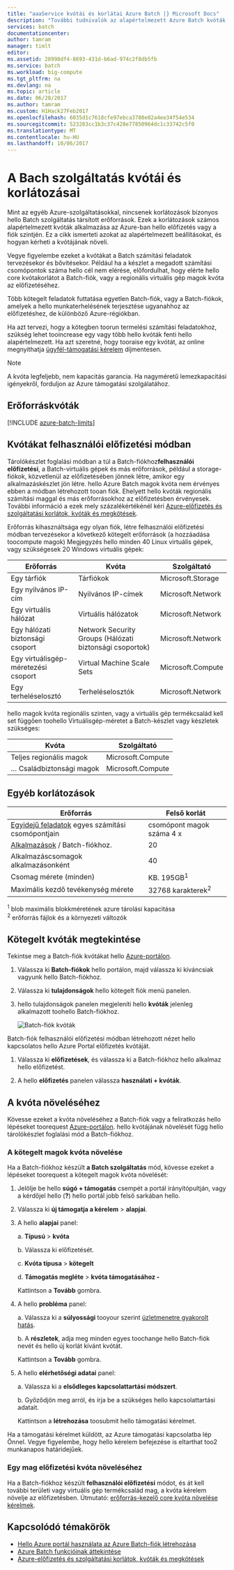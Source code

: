 ```yaml
---
title: "aaaService kvótái és korlátai Azure Batch |} Microsoft Docs"
description: "További tudnivalók az alapértelmezett Azure Batch kvóták, korlátok és korlátozások és hogyan toorequest kvóta növeli"
services: batch
documentationcenter: 
author: tamram
manager: timlt
editor: 
ms.assetid: 28998df4-8693-431d-b6ad-974c2f8db5fb
ms.service: batch
ms.workload: big-compute
ms.tgt_pltfrm: na
ms.devlang: na
ms.topic: article
ms.date: 06/28/2017
ms.author: tamram
ms.custom: H1Hack27Feb2017
ms.openlocfilehash: 6035d1c7618cfe97ebca3780e02a4ee34f54e534
ms.sourcegitcommit: 523283cc1b3c37c428e77850964dc1c33742c5f0
ms.translationtype: MT
ms.contentlocale: hu-HU
ms.lasthandoff: 10/06/2017
---
```

# <a name="batch-service-quotas-and-limits"></a>A Bach szolgáltatás kvótái és korlátozásai

Mint az egyéb Azure-szolgáltatásokkal, nincsenek korlátozások bizonyos hello Batch szolgáltatás társított erőforrások. Ezek a korlátozások számos alapértelmezett kvóták alkalmazása az Azure-ban hello előfizetés vagy a fiók szintjén. Ez a cikk ismerteti azokat az alapértelmezett beállításokat, és hogyan kérheti a kvótájának növeli.

Vegye figyelembe ezeket a kvótákat a Batch számítási feladatok tervezésekor és bővítésekor. Például ha a készlet a megadott számítási csomópontok száma hello cél nem elérése, előfordulhat, hogy elérte hello core kvótakorlátot a Batch-fiók, vagy a regionális virtuális gép magok kvóta az előfizetéséhez.

Több kötegelt feladatok futtatása egyetlen Batch-fiók, vagy a Batch-fiókok, amelyek a hello munkaterhelésének terjesztése ugyanahhoz az előfizetéshez, de különböző Azure-régiókban.

Ha azt tervezi, hogy a kötegben toorun termelési számítási feladatokhoz, szükség lehet tooincrease egy vagy több hello kvóták fenti hello alapértelmezett. Ha azt szeretné, hogy tooraise egy kvótát, az online megnyithatja [ügyfél-támogatási kérelem](#increase-a-quota) díjmentesen.

> [!NOTE]
> A kvóta legfeljebb, nem kapacitás garancia. Ha nagyméretű lemezkapacitási igényekről, forduljon az Azure támogatási szolgálatához.
> 
> 

## <a name="resource-quotas"></a>Erőforráskvóták
[!INCLUDE [azure-batch-limits](../../includes/azure-batch-limits.md)]

## <a name="quotas-in-user-subscription-mode"></a>Kvótákat felhasználói előfizetési módban

Tárolókészlet foglalási módban a túl a Batch-fiókhoz**felhasználói előfizetési**, a Batch-virtuális gépek és más erőforrások, például a storage-fiókok, közvetlenül az előfizetésében jönnek létre, amikor egy alkalmazáskészlet jön létre. hello Azure Batch magok kvóta nem érvényes ebben a módban létrehozott tooan fiók. Ehelyett hello kvóták regionális számítási maggal és más erőforrásokhoz az előfizetésben érvényesek. További információ a ezek mely százalékértékénél kéri [Azure-előfizetés és szolgáltatási korlátok, kvóták és megkötések](../azure-subscription-service-limits.md).

Erőforrás kihasználtsága egy olyan fiók, létre felhasználói előfizetési módban tervezésekor a következő kötegelt erőforrások (a hozzáadása toocompute magok) Megjegyzés hello minden 40 Linux virtuális gépek, vagy szükségesek 20 Windows virtuális gépek:

| Erőforrás | Kvóta | Szolgáltató |
| --- | ---| --- |
| Egy tárfiók | Tárfiókok | Microsoft.Storage |
| Egy nyilvános IP-cím | Nyilvános IP-címek | Microsoft.Network | 
| Egy virtuális hálózat | Virtuális hálózatok | Microsoft.Network | 
| Egy hálózati biztonsági csoport | Network Security Groups (Hálózati biztonsági csoportok) | Microsoft.Network | 
| Egy virtuálisgép-méretezési csoport | Virtual Machine Scale Sets | Microsoft.Compute | 
| Egy terheléselosztó | Terheléselosztók | Microsoft.Network | 

hello magok kvóta regionális szinten, vagy a virtuális gép termékcsalád kell set függően toohello Virtuálisgép-méretet a Batch-készlet vagy készletek szükséges:

| Kvóta | Szolgáltató |
| --- | ---- |
| Teljes regionális magok | Microsoft.Compute |
| … Családbiztonsági magok | Microsoft.Compute |



## <a name="other-limits"></a>Egyéb korlátozások
| **Erőforrás** | **Felső korlát** |
| --- | --- |
| [Egyidejű feladatok](batch-parallel-node-tasks.md) egyes számítási csomópontjain |csomópont magok száma 4 x |
| [Alkalmazások](batch-application-packages.md) / Batch-fiókhoz. |20 |
| Alkalmazáscsomagok alkalmazásonként |40 |
| Csomag mérete (minden) |KB. 195GB<sup>1</sup> |
| Maximális kezdő tevékenység mérete | 32768 karakterek<sup>2</sup> |

<sup>1</sup> blob maximális blokkméretének azure tárolási kapacitása<br />
<sup>2</sup> erőforrás fájlok és a környezeti változók

## <a name="view-batch-quotas"></a>Kötegelt kvóták megtekintése
Tekintse meg a Batch-fiók kvótákat hello [Azure-portálon][portal].

1. Válassza ki **Batch-fiókok** hello portálon, majd válassza ki kíváncsiak vagyunk hello Batch-fiókhoz.
2. Válassza ki **tulajdonságok** hello kötegelt fiók menü panelen.
3. hello tulajdonságok panelen megjeleníti hello **kvóták** jelenleg alkalmazott toohello Batch-fiókhoz.
   
    ![Batch-fiók kvóták][account_quotas]

Batch-fiók felhasználói előfizetési módban létrehozott nézet hello kapcsolatos hello Azure Portal előfizetés kvótáját.

1. Válassza ki **előfizetések**, és válassza ki a Batch-fiókhoz hello alkalmaz hello előfizetést.

2. A hello **előfizetés** panelen válassza **használati + kvóták**.



## <a name="increase-a-quota"></a>A kvóta növeléséhez
Kövesse ezeket a kvóta növeléséhez a Batch-fiók vagy a feliratkozás hello lépéseket toorequest [Azure-portálon][portal]. hello kvótájának növelését függ hello tárolókészlet foglalási mód a Batch-fiókhoz.

### <a name="increase-a-batch-cores-quota"></a>A kötegelt magok kvóta növelése 

Ha a Batch-fiókhoz készült **a Batch szolgáltatás** mód, kövesse ezeket a lépéseket toorequest a kötegelt magok kvóta növelését:

1. Jelölje be hello **súgó + támogatás** csempét a portál irányítópultján, vagy a kérdőjel hello (**?**) hello portál jobb felső sarkában hello.
2. Válassza ki **új támogatja a kérelem** > **alapjai**.
3. A hello **alapjai** panel:
   
    a. **Típusú** > **kvóta**
   
    b. Válassza ki előfizetését.
   
    c. **Kvóta típusa** > **kötegelt**
   
    d. **Támogatás megléte** > **kvóta támogatásához -**
   
    Kattintson a **Tovább** gombra.
4. A hello **probléma** panel:
   
    a. Válassza ki a **súlyossági** tooyour szerint [üzletmenetre gyakorolt hatás][support_sev].
   
    b. A **részletek**, adja meg minden egyes toochange hello Batch-fiók nevét és hello új korlát kívánt kvótát.
   
    Kattintson a **Tovább** gombra.
5. A hello **elérhetőségi adatai** panel:
   
    a. Válassza ki a **elsődleges kapcsolattartási módszert**.
   
    b. Győződjön meg arról, és írja be a szükséges hello kapcsolattartási adatait.
   
    Kattintson a **létrehozása** toosubmit hello támogatási kérelmet.

Ha a támogatási kérelmet küldött, az Azure támogatási kapcsolatba lép Önnel. Vegye figyelembe, hogy hello kérelem befejezése is eltarthat too2 munkanapos határidejűek.

### <a name="increase-a-subscription-cores-quota"></a>Egy mag előfizetési kvóta növeléséhez

Ha a Batch-fiókhoz készült **felhasználói előfizetési** módot, és át kell további területi vagy virtuális gép termékcsalád mag, a kvóta kérelem növelje az előfizetésben. Útmutató: [erőforrás-kezelő core kvóta növelése kérelmek](../azure-supportability/resource-manager-core-quotas-request.md).



## <a name="related-topics"></a>Kapcsolódó témakörök
* [Hello Azure portál használata az Azure Batch-fiók létrehozása](batch-account-create-portal.md)
* [Azure Batch funkcióinak áttekintése](batch-api-basics.md)
* [Azure-előfizetés és szolgáltatási korlátok, kvóták és megkötések](../azure-subscription-service-limits.md)

[portal]: https://portal.azure.com
[portal_classic_increase]: https://azure.microsoft.com/blog/2014/06/04/azure-limits-quotas-increase-requests/
[support_sev]: http://aka.ms/supportseverity

[account_quotas]: ./media/batch-quota-limit/accountquota_portal.PNG
